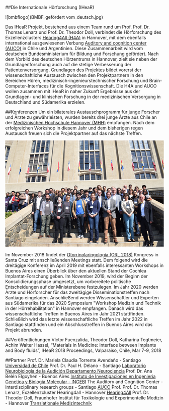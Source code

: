 ##Die Internationale Hörforschung (IHeaR)

![bmbflogo](BMBF_gefördert vom_deutsch.jpg)


Das IHeaR Projekt, bestehend aus einem Team rund um Prof. Prof. Dr. Thomas Lenarz und Prof. Dr. Theodor Doll, verbindet 
die Hörforschung des Exzellenzclusters [Hearing4All (H4A)](http://hearing4all.eu/EN/)  in Hannover,
mit dem ebenfalls international ausgewiesenen Verbung [Auditory and cognition center (AUCO)](http://www.auco.cl/) in Chile und Argentinien. Diese Zusammenarbeit wird vom deutschen Bundesministerium für Bildung und Forschung gefördert.
Nach dem Vorbild des deutschen Hörzentrums in Hannover, zielt sie neben der Grundlagenforschung auch 
auf die stetige Verbesserung der Patientenversorgung. Grundlagen des Projektes bildet vorerst der wissenschaftliche 
Austausch zwischen den Projektpartnern in den Bereichen Hören, medizinisch-ingenieurstechnischer Forschung und 
Brain-Computer-Interfaces für die Kognitionswissenschaft. Die H4A und AUCO wollen zusammen mit IHeaR in naher Zukunft 
Ergebnisse aus der Grundlagen- und klinischen Forschung in der medizinischen Versorgung in Deutschland und Südamerika erzielen.

##Konferenzen
Um ein bilaterales Austauschprogramm für junge Forscher und Ärzte zu gewährleisten,
wurden bereits drei junge Ärzte aus Chile an der [Medizinischen Hochschule Hannover (MHH)](https://www.mh-hannover.de/) empfangen. Nach dem erfolgreichen Workshop in diesem Jahr und dem bisherigen regen Austausch freuen sich die Projektpartner auf das 
nächste Treffen. 

![meetingphoto](ihearmeeting.png)

Im November 2018 findet der [Otorrinolaringología (ORL 2018)](http://www.orl2018.cl/) Kongress 
in Santa Cruz mit anschließenden Meetings statt. Dem folgend wird die dreitägige Konferenz im April 2019 mit ebenfalls 
interessanten Workshops in Buenos Aires einen Überblick über den aktuellen Stand der Cochlea Implantat-Forschung geben.
Im November 2019, wird der Beginn der Konsolidierungsphase umgesetzt, um vorbereitete politische Entscheidungen auf der 
Ministerebene festzulegen. Im Jahr 2020 werden Ärzte und Hörforscher für das zweitägige Disseminationstreffen nach Santiago 
eingeladen. Anschließend werden Wissenschaftler und Experten aus Südamerika für das 2020 Symposium "Workshop Medizin und Technik 
in der Hörrehabilitation" in Hannover empfangen. Danach wird das wissenschaftliche Treffen in Buenos Aires im Jahr 2021 stattfinden. 
Schließlich wird das letzte wissenschaftliche Treffen im Jahr 2022 in Santiago stattfinden und ein Abschlusstreffen in Buenos Aires
wird das Projekt abrunden.

##Veröffentlichungen
Víctor Fuenzalida, Theodor Doll, Katharina Tegtmeier, Achim Walter Hassel, “Materials in Medicine: Interface between Implants
and Body fluids”, IHeaR 2018 Proceedings, Valparaiso, Chile, Mar 7-9, 2018

##Partner
Prof. Dr. Mariela Claudia Torrente Avendaño - Santiago [Universidad de Chile](http://www.uchile.cl/)
Prof. Dr. Paul H. Délano - Santiago [Laboratorio Neurobiología de la Audición Departamento Neurociencia](http://www.audicion.cl/)
Prof. Dr. Ana Belén Elgoyhen - Buenos Aires [Instituto de Investigaciones en Ingenieria Genetica y Biologia Molecular - INGEBI](http://ingebi-conicet.gov.ar/es_fisiologia-y-genetica-de-la-audicion/)
The Auditory and Cognition Center -Interdisciplinary research groups - Santiago [AUCO](http://www.auco.cl/)
Prof. Prof. Dr. Thomas Lenarz, Exzellenzcluster Hearing4all - Hannover [Hearing4All](http://hearing4all.eu/EN/)
Prof. Dr. Theodor Doll, Fraunhofer Institut für Toxikologie und Experimentelle Medizin - Hannover 
 [Translationale Medizintechnik](https://www.item.fraunhofer.de/de/angebot/medizintechnik.html/)
